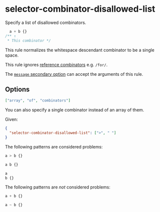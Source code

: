 # selector-combinator-disallowed-list

Specify a list of disallowed combinators.

<!-- prettier-ignore -->
```css
  a + b {}
/** ↑
 * This combinator */
```

This rule normalizes the whitespace descendant combinator to be a single space.

This rule ignores [reference combinators](https://www.w3.org/TR/selectors4/#idref-combinators) e.g. `/for/`.

The [`message` secondary option](../../../docs/user-guide/configure.md#message) can accept the arguments of this rule.

## Options

```json
["array", "of", "combinators"]
```

You can also specify a single combinator instead of an array of them.

Given:

```json
{
  "selector-combinator-disallowed-list": [">", " "]
}
```

The following patterns are considered problems:

<!-- prettier-ignore -->
```css
a > b {}
```

<!-- prettier-ignore -->
```css
a b {}
```

<!-- prettier-ignore -->
```css
a
b {}
```

The following patterns are _not_ considered problems:

<!-- prettier-ignore -->
```css
a + b {}
```

<!-- prettier-ignore -->
```css
a ~ b {}
```
